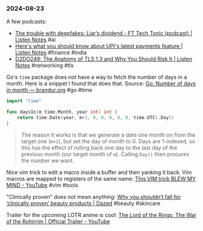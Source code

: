### 2024-08-23

A few podcasts:
* [The trouble with deepfakes: Liar’s dividend - FT Tech Tonic (podcast) | Listen Notes](https://lnns.co/rHU3qskycWV) #ai 
* [Here's what you should know about UPI's latest payments feature | Listen Notes](https://lnns.co/2O73yHzaFKN) #finance #india 
* [D2DO249: The Anatomy of TLS 1.3 and Why You Should Risk It | Listen Notes](https://lnns.co/zuCSxf4-3M5) #networking #tls

Go's `time` package does not have a way to fetch the number of days in a month. Here is a snippet I found that does that. Source: [Go: Number of days in month — brandur.org](https://brandur.org/fragments/go-days-in-month) #go #time

```go
import "time"

func daysIn(m time.Month, year int) int {
    return time.Date(year, m+1, 0, 0, 0, 0, 0, time.UTC).Day()
}
```

> The reason it works is that we generate a date one month on from the target one (`m+1`), but set the day of month to 0. Days are 1-indexed, so this has the effect of rolling back one day to the last day of the previous month (our target month of `m`). Calling `Day()` then procures the number we want.

Nice vim trick to edit a macro inside a buffer and then yanking it back. Vim macros are mapped to registers of the same name: [This VIM trick BLEW MY MIND - YouTube](https://www.youtube.com/watch?v=bTmEqmtr_6I) #vim #tools

"Clinically proven" does not mean anything: [Why you shouldn’t fall for ‘clinically proven’ beauty products | Dazed](https://www.dazeddigital.com/beauty/article/64423/1/don-t-make-the-mistake-of-falling-for-clinically-proven-beauty-products) #beauty #skincare

Trailer for the upcoming LOTR anime is cool: [The Lord of the Rings: The War of the Rohirrim | Official Trailer - YouTube](https://www.youtube.com/watch?v=gCUg6Td5fgQ)